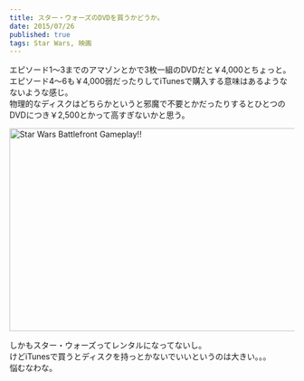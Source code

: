 ```yaml
---
title: スター・ウォーズのDVDを買うかどうか。
date: 2015/07/26
published: true
tags: Star Wars, 映画
---
```


エピソード1〜3までのアマゾンとかで3枚一組のDVDだと￥4,000とちょっと。<br>
エピソード4〜6も￥4,000弱だったりしてiTunesで購入する意味はあるようなないような感じ。<br>
物理的なディスクはどちらかというと邪魔で不要とかだったりするとひとつのDVDにつき￥2,500とかって高すぎないかと思う。

<a data-flickr-embed="true" href="https://www.flickr.com/photos/antdude3001/18653815738/in/photolist-uqnFwJ-9qiV14-peLbA8-pjeVGH-bmyEtt-m9Q1u8-q2EmEj-5fzrQ3-sg8rvQ-9qM7sq-4vvUue-o9kFes-8q8oDU-9hCMF7-kj3yCp-sP5CUY-8HXJnF-8qNdjQ-7wnh7c-5fDR1C-gCaKn2-cpaoRm-7DprVh-rnhVPr-gdiqea-ohs1Fj-7AXZDV-pued6m-ry8ten-vrTyzz-f5jUhi-pFAyuw-qEiNr2-7botAg-9YYZU1-MjwGt-s7nsHn-s7nsTT-dRF7Qq-bBVGLN-5XAnXW-pweJhY-89GFVf-eHcB1Q-qBPnTZ-rZSndh-dZhVAg-pwguTx-h9HaJX-7RH7KT" title="Star Wars Battlefront Gameplay!!"><img src="https://farm4.staticflickr.com/3819/18653815738_2af5465e25_z.jpg" width="640" height="359" alt="Star Wars Battlefront Gameplay!!"></a><script async src="//embedr.flickr.com/assets/client-code.js" charset="utf-8"></script>

しかもスター・ウォーズってレンタルになってないし。<br>
けどiTunesで買うとディスクを持っとかないでいいというのは大きい。。。<br>
悩むなわな。

<div class="itunes-link" data-itunes-id="976992746"></div>
<div class="itunes-link" data-itunes-id="977045705"></div>
<div class="itunes-link" data-itunes-id="975774337"></div>
<div class="itunes-link" data-itunes-id="981525546"></div>
<div class="itunes-link" data-itunes-id="976418770"></div>
<div class="itunes-link" data-itunes-id="975782022"></div>
